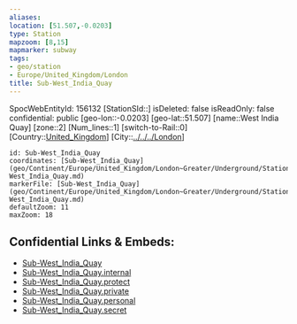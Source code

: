 ```yaml
---
aliases: 
location: [51.507,-0.0203]
type: Station 
mapzoom: [8,15] 
mapmarker: subway 
tags:
- geo/station
- Europe/United_Kingdom/London
title: Sub-West_India_Quay
---
```

SpocWebEntityId: 156132
[StationSId::]
isDeleted: false
isReadOnly: false
confidential: public
[geo-lon::-0.0203]
[geo-lat::51.507]
[name::West India Quay]
[zone::2]
[Num_lines::1]
[switch-to-Rail::0]
[Country::[United_Kingdom](geo/Continent/Europe/United_Kingdom.md)]
[City::[../../../London](../../../London)]


```leaflet
id: Sub-West_India_Quay
coordinates: [Sub-West_India_Quay](geo/Continent/Europe/United_Kingdom/London~Greater/Underground/Station/Sub-West_India_Quay.md)
markerFile: [Sub-West_India_Quay](geo/Continent/Europe/United_Kingdom/London~Greater/Underground/Station/Sub-West_India_Quay.md)
defaultZoom: 11 
maxZoom: 18
```


## Confidential Links & Embeds: 
- [Sub-West_India_Quay](../../../../../../../../_public/geo/Continent/Europe/United_Kingdom/London~Greater/Underground/Station/Sub-West_India_Quay.md) 
- [Sub-West_India_Quay.internal](../../../../../../../../_internal/geo/Continent/Europe/United_Kingdom/London~Greater/Underground/Station/Sub-West_India_Quay.internal.md) 
- [Sub-West_India_Quay.protect](../../../../../../../../_protect/geo/Continent/Europe/United_Kingdom/London~Greater/Underground/Station/Sub-West_India_Quay.protect.md) 
- [Sub-West_India_Quay.private](../../../../../../../../_private/geo/Continent/Europe/United_Kingdom/London~Greater/Underground/Station/Sub-West_India_Quay.private.md) 
- [Sub-West_India_Quay.personal](../../../../../../../../_personal/geo/Continent/Europe/United_Kingdom/London~Greater/Underground/Station/Sub-West_India_Quay.personal.md) 
- [Sub-West_India_Quay.secret](../../../../../../../../_secret/geo/Continent/Europe/United_Kingdom/London~Greater/Underground/Station/Sub-West_India_Quay.secret.md) 
